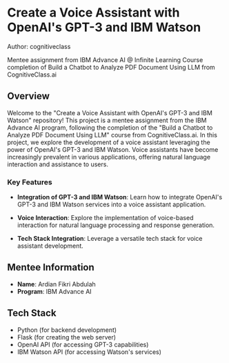 # Create a Voice Assistant with OpenAI's GPT-3 and IBM Watson

Author: cognitiveclass

Mentee assignment from IBM Advance AI @ Infinite Learning Course completion of Build a Chatbot to Analyze PDF Document Using LLM from CognitiveClass.ai

## Overview

Welcome to the "Create a Voice Assistant with OpenAI's GPT-3 and IBM Watson" repository! This project is a mentee assignment from the IBM Advance AI program, following the completion of the "Build a Chatbot to Analyze PDF Document Using LLM" course from CognitiveClass.ai. In this project, we explore the development of a voice assistant leveraging the power of OpenAI's GPT-3 and IBM Watson. Voice assistants have become increasingly prevalent in various applications, offering natural language interaction and assistance to users.

### Key Features

- **Integration of GPT-3 and IBM Watson**: Learn how to integrate OpenAI's GPT-3 and IBM Watson services into a voice assistant application.

- **Voice Interaction**: Explore the implementation of voice-based interaction for natural language processing and response generation.

- **Tech Stack Integration**: Leverage a versatile tech stack for voice assistant development.

## Mentee Information

- **Name**: Ardian Fikri Abdulah
- **Program**: IBM Advance AI

## Tech Stack

- Python (for backend development)
- Flask (for creating the web server)
- OpenAI API (for accessing GPT-3 capabilities)
- IBM Watson API (for accessing Watson's services)
